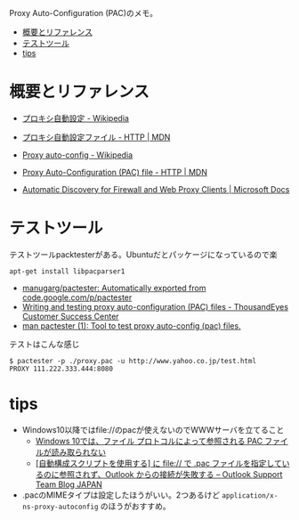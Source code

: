 Proxy Auto-Configuration (PAC)のメモ。

- [概要とリファレンス](#概要とリファレンス)
- [テストツール](#テストツール)
- [tips](#tips)

# 概要とリファレンス

- [プロキシ自動設定 - Wikipedia](https://ja.wikipedia.org/wiki/%E3%83%97%E3%83%AD%E3%82%AD%E3%82%B7%E8%87%AA%E5%8B%95%E8%A8%AD%E5%AE%9A)
- [プロキシ自動設定ファイル - HTTP | MDN](https://developer.mozilla.org/ja/docs/Web/HTTP/Proxy_servers_and_tunneling/Proxy_Auto-Configuration_(PAC)_file)
- [Proxy auto-config - Wikipedia](https://en.wikipedia.org/wiki/Proxy_auto-config)

- [Proxy Auto-Configuration (PAC) file - HTTP | MDN](https://developer.mozilla.org/en-US/docs/Web/HTTP/Proxy_servers_and_tunneling/Proxy_Auto-Configuration_(PAC)_file)
- [Automatic Discovery for Firewall and Web Proxy Clients | Microsoft Docs](https://docs.microsoft.com/en-us/previous-versions/tn-archive/cc713344(v=technet.10))

# テストツール

テストツールpacktesterがある。Ubuntuだとパッケージになっているので楽

```
apt-get install libpacparser1
```

- [manugarg/pactester: Automatically exported from code.google.com/p/pactester](https://github.com/manugarg/pactester)
- [Writing and testing proxy auto-configuration (PAC) files - ThousandEyes Customer Success Center](https://success.thousandeyes.com/PublicArticlePage?articleIdParam=kA044000000LBBmCAO)
- [man pactester (1): Tool to test proxy auto-config (pac) files.](http://manpages.org/pactester)

テストはこんな感じ

```
$ pactester -p ./proxy.pac -u http://www.yahoo.co.jp/test.html
PROXY 111.222.333.444:8080
```

# tips

- Windows10以降ではfile://のpacが使えないのでWWWサーバを立てること
  - [Windows 10では、ファイル プロトコルによって参照される PAC ファイルが読み取られない](https://support.microsoft.com/ja-jp/help/4025058/windows-10-does-not-read-a-pac-file-referenced-by-a-file-protocol)
  - [[自動構成スクリプトを使用する] に file:// で .pac ファイルを指定しているのに参照されず、Outlook からの接続が失敗する – Outlook Support Team Blog JAPAN](https://blogs.technet.microsoft.com/outlooksupportjp/2014/09/09/file-pac-2345/)
- .pacのMIMEタイプは設定したほうがいい。2つあるけど
  `application/x-ns-proxy-autoconfig`
  のほうがおすすめ。
